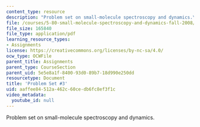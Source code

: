 ```yaml
---
content_type: resource
description: "Problem set on small-molecule spectroscopy and dynamics.\r\n"
file: /courses/5-80-small-molecule-spectroscopy-and-dynamics-fall-2008/aaffee84512a462c60cedb6fc8ef3f1c_ps3_1994.pdf
file_size: 165840
file_type: application/pdf
learning_resource_types:
- Assignments
license: https://creativecommons.org/licenses/by-nc-sa/4.0/
ocw_type: OCWFile
parent_title: Assignments
parent_type: CourseSection
parent_uid: 5e5e8a1f-8400-93d0-89b7-18d990e250dd
resourcetype: Document
title: 'Problem Set #3'
uid: aaffee84-512a-462c-60ce-db6fc8ef3f1c
video_metadata:
  youtube_id: null
---
```

Problem set on small-molecule spectroscopy and dynamics.
